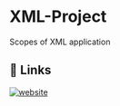 # XML-Project
Scopes of XML application
## 🔗 Links
[![website](https://img.shields.io/badge/my_website-000?style=for-the-badge&logo=ko-fi&logoColor=white)](https://santitoitb.github.io/XML-Project/)
